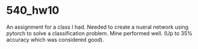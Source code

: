 # 540_hw10

An assignment for a class I had. Needed to create a nueral network using pytorch to solve a classification problem. Mine performed well. (Up to 35% accuracy which was considered good).
